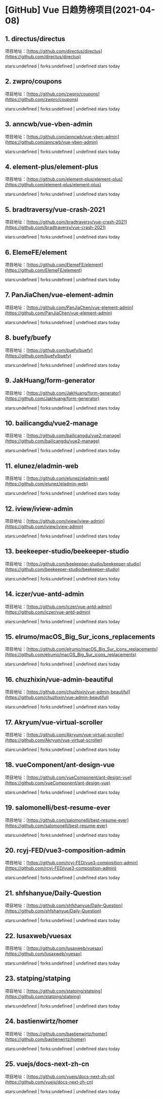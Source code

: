 # [GitHub] Vue 日趋势榜项目(2021-04-08)

## 1. directus/directus 

项目地址：[https://github.com/directus/directus](https://github.com/directus/directus)

stars:undefined | forks:undefined | undefined stars today 



## 2. zwpro/coupons 

项目地址：[https://github.com/zwpro/coupons](https://github.com/zwpro/coupons)

stars:undefined | forks:undefined | undefined stars today 



## 3. anncwb/vue-vben-admin 

项目地址：[https://github.com/anncwb/vue-vben-admin](https://github.com/anncwb/vue-vben-admin)

stars:undefined | forks:undefined | undefined stars today 



## 4. element-plus/element-plus 

项目地址：[https://github.com/element-plus/element-plus](https://github.com/element-plus/element-plus)

stars:undefined | forks:undefined | undefined stars today 



## 5. bradtraversy/vue-crash-2021 

项目地址：[https://github.com/bradtraversy/vue-crash-2021](https://github.com/bradtraversy/vue-crash-2021)

stars:undefined | forks:undefined | undefined stars today 



## 6. ElemeFE/element 

项目地址：[https://github.com/ElemeFE/element](https://github.com/ElemeFE/element)

stars:undefined | forks:undefined | undefined stars today 



## 7. PanJiaChen/vue-element-admin 

项目地址：[https://github.com/PanJiaChen/vue-element-admin](https://github.com/PanJiaChen/vue-element-admin)

stars:undefined | forks:undefined | undefined stars today 



## 8. buefy/buefy 

项目地址：[https://github.com/buefy/buefy](https://github.com/buefy/buefy)

stars:undefined | forks:undefined | undefined stars today 



## 9. JakHuang/form-generator 

项目地址：[https://github.com/JakHuang/form-generator](https://github.com/JakHuang/form-generator)

stars:undefined | forks:undefined | undefined stars today 



## 10. bailicangdu/vue2-manage 

项目地址：[https://github.com/bailicangdu/vue2-manage](https://github.com/bailicangdu/vue2-manage)

stars:undefined | forks:undefined | undefined stars today 



## 11. elunez/eladmin-web 

项目地址：[https://github.com/elunez/eladmin-web](https://github.com/elunez/eladmin-web)

stars:undefined | forks:undefined | undefined stars today 



## 12. iview/iview-admin 

项目地址：[https://github.com/iview/iview-admin](https://github.com/iview/iview-admin)

stars:undefined | forks:undefined | undefined stars today 



## 13. beekeeper-studio/beekeeper-studio 

项目地址：[https://github.com/beekeeper-studio/beekeeper-studio](https://github.com/beekeeper-studio/beekeeper-studio)

stars:undefined | forks:undefined | undefined stars today 



## 14. iczer/vue-antd-admin 

项目地址：[https://github.com/iczer/vue-antd-admin](https://github.com/iczer/vue-antd-admin)

stars:undefined | forks:undefined | undefined stars today 



## 15. elrumo/macOS_Big_Sur_icons_replacements 

项目地址：[https://github.com/elrumo/macOS_Big_Sur_icons_replacements](https://github.com/elrumo/macOS_Big_Sur_icons_replacements)

stars:undefined | forks:undefined | undefined stars today 



## 16. chuzhixin/vue-admin-beautiful 

项目地址：[https://github.com/chuzhixin/vue-admin-beautiful](https://github.com/chuzhixin/vue-admin-beautiful)

stars:undefined | forks:undefined | undefined stars today 



## 17. Akryum/vue-virtual-scroller 

项目地址：[https://github.com/Akryum/vue-virtual-scroller](https://github.com/Akryum/vue-virtual-scroller)

stars:undefined | forks:undefined | undefined stars today 



## 18. vueComponent/ant-design-vue 

项目地址：[https://github.com/vueComponent/ant-design-vue](https://github.com/vueComponent/ant-design-vue)

stars:undefined | forks:undefined | undefined stars today 



## 19. salomonelli/best-resume-ever 

项目地址：[https://github.com/salomonelli/best-resume-ever](https://github.com/salomonelli/best-resume-ever)

stars:undefined | forks:undefined | undefined stars today 



## 20. rcyj-FED/vue3-composition-admin 

项目地址：[https://github.com/rcyj-FED/vue3-composition-admin](https://github.com/rcyj-FED/vue3-composition-admin)

stars:undefined | forks:undefined | undefined stars today 



## 21. shfshanyue/Daily-Question 

项目地址：[https://github.com/shfshanyue/Daily-Question](https://github.com/shfshanyue/Daily-Question)

stars:undefined | forks:undefined | undefined stars today 



## 22. lusaxweb/vuesax 

项目地址：[https://github.com/lusaxweb/vuesax](https://github.com/lusaxweb/vuesax)

stars:undefined | forks:undefined | undefined stars today 



## 23. statping/statping 

项目地址：[https://github.com/statping/statping](https://github.com/statping/statping)

stars:undefined | forks:undefined | undefined stars today 



## 24. bastienwirtz/homer 

项目地址：[https://github.com/bastienwirtz/homer](https://github.com/bastienwirtz/homer)

stars:undefined | forks:undefined | undefined stars today 



## 25. vuejs/docs-next-zh-cn 

项目地址：[https://github.com/vuejs/docs-next-zh-cn](https://github.com/vuejs/docs-next-zh-cn)

stars:undefined | forks:undefined | undefined stars today 



